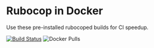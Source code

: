 # Rubocop in Docker

Use these pre-installed rubocoped builds for CI speedup.

[![Build Status](https://travis-ci.org/sergio-fry/rubocop-in-docker.svg?branch=master)](https://travis-ci.org/sergio-fry/rubocop-in-docker)
![Docker Pulls](https://img.shields.io/docker/pulls/udalov/rubocop.svg)
